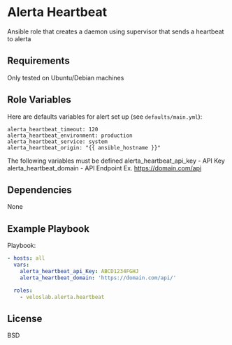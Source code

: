 Alerta Heartbeat
=========

Ansible role that creates a daemon using supervisor that sends a heartbeat to alerta

Requirements
------------
Only tested on Ubuntu/Debian machines

Role Variables
--------------
Here are defaults variables for alert set up  (see `defaults/main.yml`):

    alerta_heartbeat_timeout: 120
    alerta_heartbeat_environment: production
    alerta_heartbeat_service: system
    alerta_heartbeat_origin: "{{ ansible_hostname }}"

The following variables must be defined
    alerta_heartbeat_api_key - API Key
    alerta_heartbeat_domain - API Endpoint Ex. https://domain.com/api

Dependencies
------------
None

Example Playbook
----------------
Playbook:

```yaml
- hosts: all
  vars:
    alerta_heartbeat_api_Key: ABCD1234FGHJ
    alerta_heartbeat_domain: 'https://domain.com/api/'

  roles:
    - veloslab.alerta.heartbeat
```

License
-------

BSD

